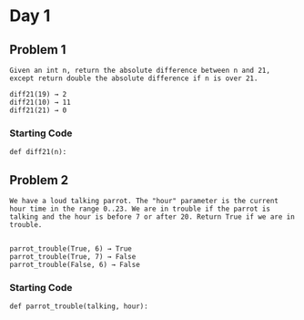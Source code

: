 # Day 1

## Problem 1

```
Given an int n, return the absolute difference between n and 21, except return double the absolute difference if n is over 21.

diff21(19) → 2
diff21(10) → 11
diff21(21) → 0
```

### Starting Code

```
def diff21(n):
```

## Problem 2

```
We have a loud talking parrot. The "hour" parameter is the current hour time in the range 0..23. We are in trouble if the parrot is talking and the hour is before 7 or after 20. Return True if we are in trouble.


parrot_trouble(True, 6) → True
parrot_trouble(True, 7) → False
parrot_trouble(False, 6) → False
```

### Starting Code

```
def parrot_trouble(talking, hour):
```
